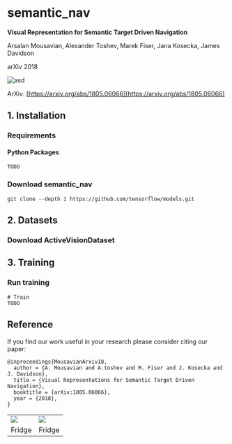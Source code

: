 # semantic_nav

**Visual Representation for Semantic Target Driven Navigation**

Arsalan Mousavian, Alexander Toshev, Marek Fiser, Jana Kosecka, James Davidson

arXiv 2018

<table>
  <tr>
    <td><img src='https://cs.gmu.edu/~amousavi/gifs/smaller_fridge_2.gif'></td>
    <td><img src='https://cs.gmu.edu/~amousavi/gifs/smaller_fridge_2.gif'></td>
  </tr>
  <tr>
    <td>Fridge</td>
    <td>Fridge</td>
  </tr>
</p>

![asd](https://cs.gmu.edu/~amousavi/gifs/fridge_1.gif)


ArXiv: [https://arxiv.org/abs/1805.06066](https://arxiv.org/abs/1805.06066)


## 1. Installation

### Requirements

#### Python Packages

```shell
TODO
```

### Download semantic_nav

```shell
git clone --depth 1 https://github.com/tensorflow/models.git
```

## 2. Datasets

### Download ActiveVisionDataset 


## 3. Training

### Run training

```shell
# Train
TODO
```

## Reference
If you find our work useful in your research please consider citing our paper:

```
@inproceedings{MousavianArxiv18,
  author = {A. Mousavian and A.toshev and M. Fiser and J. Kosecka and J. Davidson},
  title = {Visual Representations for Semantic Target Driven Navigation},
  booktitle = {arXiv:1805.06066},
  year = {2018},
}
```

